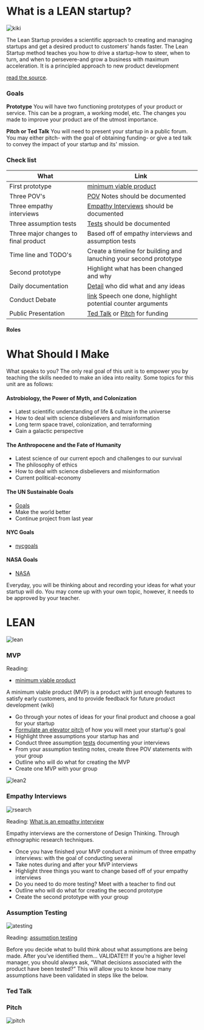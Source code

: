 # What is a LEAN startup?
![kiki](https://i.chzbgr.com/full/8802656768/h4ECC5C42/)

The Lean Startup provides a scientific approach to creating and managing startups and get a desired product to customers' hands faster. The Lean Startup method teaches you how to drive a startup-how to steer, when to turn, and when to persevere-and grow a business with maximum acceleration. It is a principled approach to new product development 
 
[read the source](http://theleanstartup.com/principles).

### Goals

**Prototype** You will have two functioning prototypes of your product or service. This can be a program, a working model, etc. The changes you made to improve your product are of the utmost importance.

**Pitch or Ted Talk** You will need to present your startup in a public forum. You may either pitch- with the goal of obtaining funding- or give a ted talk to convey the impact of your startup and its' mission.

### Check list

| What                                        | Link         
| --------------------------------------------|------------------------------------------------------------------------------
| First prototype                             | [minimum viable product](https://github.com/kyle1james/9th_grade_boot_camp/tree/master/2#mvp)
| Three POV's                                 | [POV](https://github.com/kyle1james/9th_grade_boot_camp/tree/master/2#pov-statements) Notes should be documented
| Three empathy interviews                    | [Empathy Interviews](https://github.com/kyle1james/9th_grade_boot_camp/tree/master/2#empathy-interviews) should be documented
| Three assumption tests                      | [Tests](https://github.com/kyle1james/9th_grade_boot_camp/tree/master/2#assumption-testing) should be documented
| Three major changes to final product        | Based off of empathy interviews and assumption tests
| Time line and TODO's                        | Create a timeline for building and lanuching your second prototype
| Second prototype                            | Highlight what has been changed and why
| Daily documentation                         | [Detail](https://github.com/kyle1james/9th_grade_boot_camp/blob/master/how_to_things.md#daily-ideas-and-tasks)  who did what and any ideas
| Conduct Debate                              | [link](https://github.com/kyle1james/9th_grade_boot_camp#debate) Speech one done, highlight potential counter arguments
| Public Presentation                         | [Ted Talk](https://github.com/kyle1james/9th_grade_boot_camp/tree/master/2#ted-talk) or [Pitch](https://github.com/kyle1james/9th_grade_boot_camp/tree/master/2#pitch) for funding

#### Roles




# What Should I Make

What speaks to you? The only real goal of this unit is to empower you by teaching the skills needed to make an idea into reality. 
Some topics for this unit are as follows:

#### Astrobiology, the Power of Myth, and Colonization
- Latest scientific understanding of life & culture in the universe
- How to deal with science disbelievers and misinformation 
- Long term space travel, colonization, and terraforming
- Gain a galactic perspective
#### The Anthropocene and the Fate of Humanity
- Latest science of our current epoch and challenges to our survival
- The philosophy of ethics 
- How to deal with science disbelievers and misinformation
- Current political-economy
#### The UN Sustainable Goals
- [Goals](https://www.un.org/sustainabledevelopment/sustainable-development-goals/)
- Make the world better
- Continue project from last year

#### NYC Goals
- [nycgoals](https://onenyc.cityofnewyork.us/)

#### NASA Goals
- [NASA](https://www.nasa.gov/about/whats_next.html)

Everyday, you will be thinking about and recording your ideas for what your startup will do. You may come up with your own topic, however, it needs to be approved by your teacher.

# LEAN 
![lean](https://cdn-images-1.medium.com/max/1600/1*on4F6YPMJ4GPq95VVYVFrw.gif)

### MVP

Reading:
- [minimum viable product](http://ask.leanstack.com/lean-startup-fundamentals/what-is-a-minimum-viable-product-mvp)

A minimum viable product (MVP) is a product with just enough features to satisfy early customers, and to provide feedback for future product development (wiki)

- Go through your notes of ideas for your final product and choose a goal for your startup
- [Formulate an elevator pitch](https://www.forbes.com/sites/chicceo/2013/02/05/how-to-create-an-elevator-pitch/#761ac39861eb) of how you will meet your startup's goal
- Highlight three assumptions your startup has and
- Conduct three assumption [tests](https://github.com/kyle1james/9th_grade_boot_camp/tree/master/2#assumption-testing) documenting your interviews
- From your assumption testing notes, create three POV statements with your group
- Outline who will do what for creating the MVP
- Create one MVP with your group

![lean2](https://www.lightcastlebd.com/wp-content/uploads/2017/07/MVP-lean.jpg)


### Empathy Interviews
![rsearch](https://gifer.com/i/7jLl.gif)

Reading:
[What is an empathy interview](https://medium.com/@StaceyDyer/design-thinking-what-is-an-empathy-interview-25f71bd496d7)

Empathy interviews are the cornerstone of Design Thinking. Through ethnographic research techniques. 

- Once you have finished your MVP conduct a minimum of three empathy interviews: with the goal of conducting several
- Take notes during and after your MVP interviews
- Highlight three things you want to change based off of your empathy interviews
- Do you need to do more testing? Meet with a teacher to find out
- Outline who will do what for creating the second prototype
- Create the second prototype with your group 


### Assumption Testing
![atesting](https://i.gifer.com/Y4Cu.gif)

Reading:
[assumption testing](https://medium.com/product-ponderings/assumption-validation-flowchart-9dc42293b612)

Before you decide what to build think about what assumptions are being made. After you’ve identified them… VALIDATE!!! If you’re a higher level manager, you should always ask, “What decisions associated with the product have been tested?” This will allow you to know how many assumptions have been validated in steps like the below.




### Ted Talk


### Pitch
![pitch](https://i.gifer.com/DbE2.gif)

